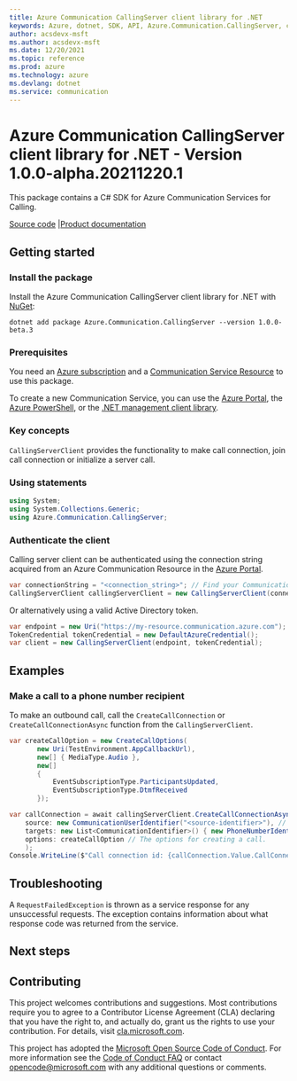 ```yaml
---
title: Azure Communication CallingServer client library for .NET
keywords: Azure, dotnet, SDK, API, Azure.Communication.CallingServer, communication
author: acsdevx-msft
ms.author: acsdevx-msft
ms.date: 12/20/2021
ms.topic: reference
ms.prod: azure
ms.technology: azure
ms.devlang: dotnet
ms.service: communication
---
```

# Azure Communication CallingServer client library for .NET - Version 1.0.0-alpha.20211220.1 


This package contains a C# SDK for Azure Communication Services for Calling.

[Source code][source] |[Product documentation][product_docs]
## Getting started

### Install the package
Install the Azure Communication CallingServer client library for .NET with [NuGet][nuget]:

```dotnetcli
dotnet add package Azure.Communication.CallingServer --version 1.0.0-beta.3
``` 

### Prerequisites
You need an [Azure subscription][azure_sub] and a [Communication Service Resource][communication_resource_docs] to use this package.

To create a new Communication Service, you can use the [Azure Portal][communication_resource_create_portal], the [Azure PowerShell][communication_resource_create_power_shell], or the [.NET management client library][communication_resource_create_net].

### Key concepts
`CallingServerClient` provides the functionality to make call connection, join call connection or initialize a server call.

### Using statements
```C# Snippet:Azure_Communication_ServerCalling_Tests_UsingStatements
using System;
using System.Collections.Generic;
using Azure.Communication.CallingServer;
```

### Authenticate the client
Calling server client can be authenticated using the connection string acquired from an Azure Communication Resource in the [Azure Portal][azure_portal].

```C# Snippet:Azure_Communication_ServerCalling_Tests_Samples_CreateServerCallingClient
var connectionString = "<connection_string>"; // Find your Communication Services resource in the Azure portal
CallingServerClient callingServerClient = new CallingServerClient(connectionString);
```

Or alternatively using a valid Active Directory token.
```C# Snippet:Azure_Communication_CallingServer_Tests_Samples_CreateCallingServerClientWithToken
var endpoint = new Uri("https://my-resource.communication.azure.com");
TokenCredential tokenCredential = new DefaultAzureCredential();
var client = new CallingServerClient(endpoint, tokenCredential);
```

## Examples
### Make a call to a phone number recipient
To make an outbound call, call the `CreateCallConnection` or `CreateCallConnectionAsync` function from the `CallingServerClient`.
```C# Snippet:Azure_Communication_Call_Tests_CreateCallOptions
var createCallOption = new CreateCallOptions(
       new Uri(TestEnvironment.AppCallbackUrl),
       new[] { MediaType.Audio },
       new[]
       {
           EventSubscriptionType.ParticipantsUpdated,
           EventSubscriptionType.DtmfReceived
       });
```
```C# Snippet:Azure_Communication_Call_Tests_CreateCallAsync
var callConnection = await callingServerClient.CreateCallConnectionAsync(
    source: new CommunicationUserIdentifier("<source-identifier>"), // Your Azure Communication Resource Guid Id used to make a Call
    targets: new List<CommunicationIdentifier>() { new PhoneNumberIdentifier("<targets-phone-number>") }, // E.164 formatted recipient phone number
    options: createCallOption // The options for creating a call.
    );
Console.WriteLine($"Call connection id: {callConnection.Value.CallConnectionId}");
```

## Troubleshooting
A `RequestFailedException` is thrown as a service response for any unsuccessful requests. The exception contains information about what response code was returned from the service.

## Next steps

## Contributing
This project welcomes contributions and suggestions. Most contributions require you to agree to a Contributor License Agreement (CLA) declaring that you have the right to, and actually do, grant us the rights to use your contribution. For details, visit [cla.microsoft.com][cla].

This project has adopted the [Microsoft Open Source Code of Conduct][coc]. For more information see the [Code of Conduct FAQ][coc_faq] or contact [opencode@microsoft.com][coc_contact] with any additional questions or comments.

<!-- LINKS -->
[azure_sub]: https://azure.microsoft.com/free/dotnet/
[azure_portal]: https://portal.azure.com
[cla]: https://cla.microsoft.com
[coc]: https://opensource.microsoft.com/codeofconduct/
[coc_faq]: https://opensource.microsoft.com/codeofconduct/faq/
[coc_contact]: mailto:opencode@microsoft.com
[communication_resource_docs]: https://docs.microsoft.com/azure/communication-services/quickstarts/create-communication-resource?tabs=windows&pivots=platform-azp
[communication_resource_create_portal]:  https://docs.microsoft.com/azure/communication-services/quickstarts/create-communication-resource?tabs=windows&pivots=platform-azp
[communication_resource_create_power_shell]: https://docs.microsoft.com/powershell/module/az.communication/new-azcommunicationservice
[communication_resource_create_net]: https://docs.microsoft.com/azure/communication-services/quickstarts/create-communication-resource?tabs=windows&pivots=platform-net
[product_docs]: https://docs.microsoft.com/azure/communication-services/overview
[nuget]: https://www.nuget.org/
[source]: https://github.com/Azure/azure-sdk-for-net/tree/a20e269162fa88a43e5ba0e5bb28f2e76c74a484/sdk/communication/Azure.Communication.CallingServer/src

